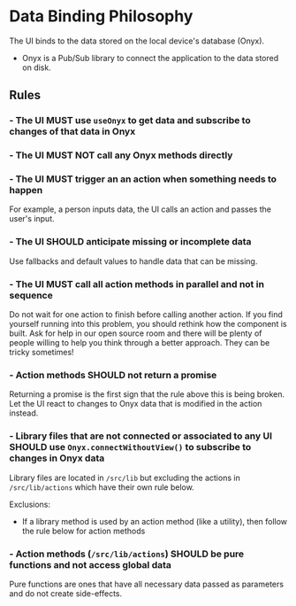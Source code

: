 # Data Binding Philosophy
The UI binds to the data stored on the local device's database (Onyx).

- Onyx is a Pub/Sub library to connect the application to the data stored on disk.

## Rules
### - The UI MUST use `useOnyx` to get data and subscribe to changes of that data in Onyx
### - The UI MUST NOT call any Onyx methods directly
### - The UI MUST trigger an an action when something needs to happen
For example, a person inputs data, the UI calls an action and passes the user's input.

### - The UI SHOULD anticipate missing or incomplete data
Use fallbacks and default values to handle data that can be missing.

### - The UI MUST call all action methods in parallel and not in sequence
Do not wait for one action to finish before calling another action. If you find yourself running into this problem, you should rethink how the component is built. Ask for help in our open source room and there will be plenty of people willing to help you think through a better approach. They can be tricky sometimes!

### - Action methods SHOULD not return a promise
Returning a promise is the first sign that the rule above this is being broken. Let the UI react to changes to Onyx data that is modified in the action instead.

### - Library files that are not connected or associated to any UI SHOULD use `Onyx.connectWithoutView()` to subscribe to changes in Onyx data
Library files are located in `/src/lib` but excluding the actions in `/src/lib/actions` which have their own rule below.

Exclusions:
- If a library method is used by an action method (like a utility), then follow the rule below for action methods

### - Action methods (`/src/lib/actions`) SHOULD be pure functions and not access global data
Pure functions are ones that have all necessary data passed as parameters and do not create side-effects.
